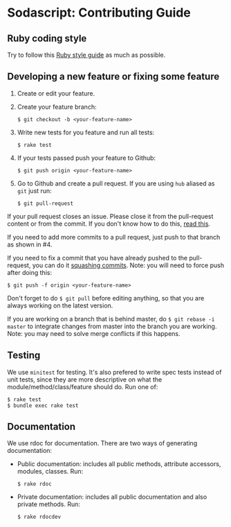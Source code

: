 Sodascript: Contributing Guide
==============================


## Ruby coding style

Try to follow this [Ruby style guide](https://github.com/bbatsov/ruby-style-guide) as much as possible.


## Developing a new feature or fixing some feature 

1. Create or edit your feature.

2. Create your feature branch:

    ```$ git checkout -b <your-feature-name>```

3. Write new tests for you feature and run all tests:

    ```$ rake test```

4. If your tests passed push your feature to Github:

    ```$ git push origin <your-feature-name>``` 

5. Go to Github and create a pull request. If you are using `hub` aliased as `git` just run:

    ```$ git pull-request```

If your pull request closes an issue. Please close it from the pull-request content or from the commit. If you don't know how to do this, [read this](https://help.github.com/articles/closing-issues-via-commit-messages).

If you need to add more commits to a pull request, just push to that branch as shown in #4.

If you need to fix a commit that you have already pushed to the pull-request, you can do it [squashing commits](http://davidwalsh.name/squash-commits-git). Note: you will need to force push after doing this:

```$ git push -f origin <your-feature-name>```

Don't forget to do `$ git pull` before editing anything, so that you are always working on the latest version.

If you are working on a branch that is behind master, do `$ git rebase -i master` to integrate changes from master into the branch you are working. Note: you may need to solve merge conflicts if this happens.


## Testing

We use `minitest` for testing. It's also prefered to write spec tests instead of unit tests, since they are more descriptive on what the module/method/class/feature should do. Run one of:

```
$ rake test
$ bundle exec rake test
```

## Documentation

We use rdoc for documentation. There are two ways of generating documentation:

- Public documentation: includes all public methods, attribute accessors, modules, classes. Run:

	```$ rake rdoc```

- Private documentation: includes all public documentation and also private methods. Run:

	```$ rake rdocdev```

